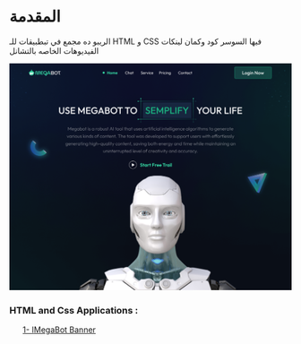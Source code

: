 # المقدمة
الريبو ده مجمع في تبطبيقات للـ HTML و CSS فيها السوسر كود وكمان لينكات الفيديوهات الخاصه بالتشانل


<img src="./Desktop - 1.png"/>


### HTML and Css Applications :

<ul>
 <a href="">1- اMegaBot Banner</a>
</ul>
